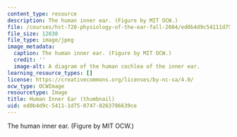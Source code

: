 ```yaml
---
content_type: resource
description: The human inner ear. (Figure by MIT OCW.)
file: /courses/hst-720-physiology-of-the-ear-fall-2004/ed0b4d9c54111d7507478263786639ce_hst-720f04-th.jpg
file_size: 12838
file_type: image/jpeg
image_metadata:
  caption: The human inner ear. (Figure by MIT OCW.)
  credit: ''
  image-alt: A diagram of the human cochlea of the inner ear.
learning_resource_types: []
license: https://creativecommons.org/licenses/by-nc-sa/4.0/
ocw_type: OCWImage
resourcetype: Image
title: Human Inner Ear (thumbnail)
uid: ed0b4d9c-5411-1d75-0747-8263786639ce
---
```

The human inner ear. (Figure by MIT OCW.)